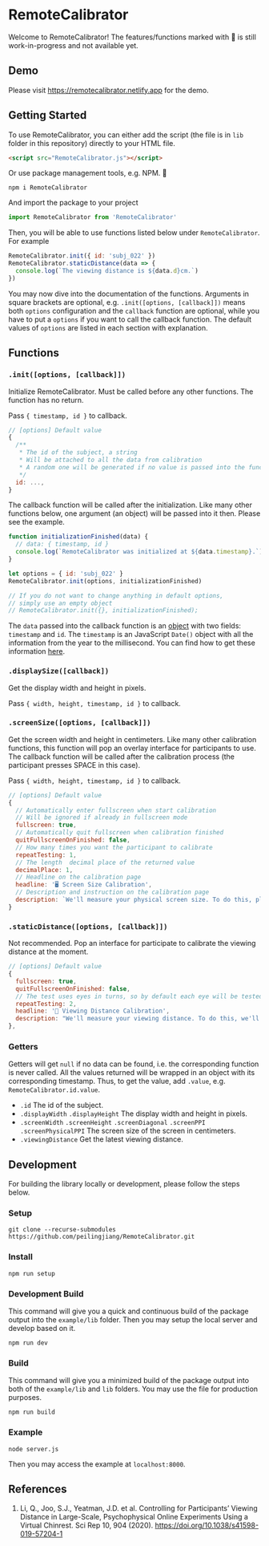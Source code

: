 # RemoteCalibrator

Welcome to RemoteCalibrator! The features/functions marked with 🚧 is still work-in-progress and not available yet.

## Demo

Please visit https://remotecalibrator.netlify.app for the demo.

## Getting Started

To use RemoteCalibrator, you can either add the script (the file is in `lib` folder in this repository) directly to your HTML file.

```html
<script src="RemoteCalibrator.js"></script>
```

Or use package management tools, e.g. NPM. 🚧

```
npm i RemoteCalibrator
```

And import the package to your project

```js
import RemoteCalibrator from 'RemoteCalibrator'
```

Then, you will be able to use functions listed below under `RemoteCalibrator`. For example

```js
RemoteCalibrator.init({ id: 'subj_022' })
RemoteCalibrator.staticDistance(data => {
  console.log(`The viewing distance is ${data.d}cm.`)
})
```

You may now dive into the documentation of the functions. Arguments in square brackets are optional, e.g. `.init([options, [callback]])` means both `options` configuration and the `callback` function are optional, while you have to put a `options` if you want to call the callback function. The default values of `options` are listed in each section with explanation.

## Functions

### `.init([options, [callback]])`

Initialize RemoteCalibrator. Must be called before any other functions. The function has no return.

Pass `{ timestamp, id }` to callback.

```js
// [options] Default value
{
  /**
   * The id of the subject, a string
   * Will be attached to all the data from calibration
   * A random one will be generated if no value is passed into the function
   */
  id: ...,
}
```

The callback function will be called after the initialization. Like many other functions below, one argument (an object) will be passed into it then. Please see the example.

```js
function initializationFinished(data) {
  // data: { timestamp, id }
  console.log(`RemoteCalibrator was initialized at ${data.timestamp}.`)
}

let options = { id: 'subj_022' }
RemoteCalibrator.init(options, initializationFinished)

// If you do not want to change anything in default options,
// simply use an empty object
// RemoteCalibrator.init({}, initializationFinished);
```

The `data` passed into the callback function is an [object](https://www.w3schools.com/js/js_objects.asp) with two fields: `timestamp` and `id`. The `timestamp` is an JavaScript `Date()` object with all the information from the year to the millisecond. You can find how to get these information [here](https://www.w3schools.com/jsref/jsref_obj_date.asp).

### `.displaySize([callback])`

Get the display width and height in pixels.

Pass `{ width, height, timestamp, id }` to callback.

### `.screenSize([options, [callback]])`

Get the screen width and height in centimeters. Like many other calibration functions, this function will pop an overlay interface for participants to use. The callback function will be called after the calibration process (the participant presses SPACE in this case).

Pass `{ width, height, timestamp, id }` to callback.

```js
// [options] Default value
{
  // Automatically enter fullscreen when start calibration
  // Will be ignored if already in fullscreen mode
  fullscreen: true,
  // Automatically quit fullscreen when calibration finished
  quitFullscreenOnFinished: false,
  // How many times you want the participant to calibrate
  repeatTesting: 1,
  // The length  decimal place of the returned value
  decimalPlace: 1,
  // Headline on the calibration page
  headline: '🖥️ Screen Size Calibration',
  // Description and instruction on the calibration page
  description: `We'll measure your physical screen size. To do this, please find a <b>standard credit (or debit) card</b>, \nplace it on the screen and align the top and left edges with those of the picture, and drag the slider \nto match the other two edges. Press <b>SPACE</b> to confirm and submit the alignment.`,
}
```

### `.staticDistance([options, [callback]])`

Not recommended. Pop an interface for participate to calibrate the viewing distance at the moment.

```js
// [options] Default value
{
  fullscreen: true,
  quitFullscreenOnFinished: false,
  // The test uses eyes in turns, so by default each eye will be tested for once
  repeatTesting: 2,
  headline: '📏 Viewing Distance Calibration',
  description: "We'll measure your viewing distance. To do this, we'll perform a <em>blind spot test</em>. \nCover or close one of your eyes and focus on the black cross. \nPress <b>SPACE</b> when the red circle disappears. \nIf it doesn't disappear, you may have to move closer or farther from the screen.",
},
```

### Getters

Getters will get `null` if no data can be found, i.e. the corresponding function is never called. All the values returned will be wrapped in an object with its corresponding timestamp. Thus, to get the value, add `.value`, e.g. `RemoteCalibrator.id.value`.

- `.id` The id of the subject.
- `.displayWidth` `.displayHeight` The display width and height in pixels.
- `.screenWidth` `.screenHeight` `.screenDiagonal` `.screenPPI` `.screenPhysicalPPI` The screen size of the screen in centimeters.
- `.viewingDistance` Get the latest viewing distance.

## Development

For building the library locally or development, please follow the steps below.

### Setup

```
git clone --recurse-submodules https://github.com/peilingjiang/RemoteCalibrator.git
```

### Install

```
npm run setup
```

### Development Build

This command will give you a quick and continuous build of the package output into the `example/lib` folder. Then you may setup the local server and develop based on it.

```
npm run dev
```

### Build

This command will give you a minimized build of the package output into both of the `example/lib` and `lib` folders. You may use the file for production purposes.

```
npm run build
```

### Example

```
node server.js
```

Then you may access the example at `localhost:8000`.

## References

1. Li, Q., Joo, S.J., Yeatman, J.D. et al. Controlling for Participants’ Viewing Distance in Large-Scale, Psychophysical Online Experiments Using a Virtual Chinrest. Sci Rep 10, 904 (2020). https://doi.org/10.1038/s41598-019-57204-1
